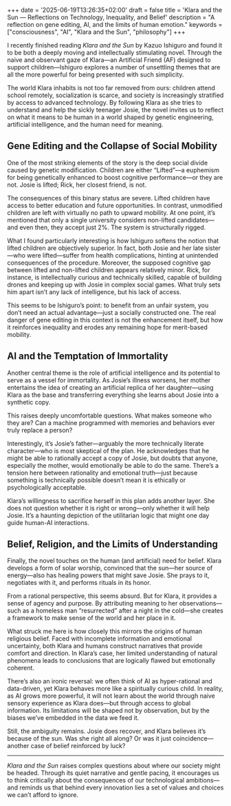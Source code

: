 +++
date = '2025-06-19T13:26:35+02:00'
draft = false
title = 'Klara and the Sun — Reflections on Technology, Inequality, and Belief'
description = "A reflection on gene editing, AI, and the limits of human emotion."
keywords = ["consciousness", "AI", "Klara and the Sun", "philosophy"]
+++

I recently finished reading *Klara and the Sun* by Kazuo Ishiguro and found it to be both a deeply moving and intellectually stimulating novel. Through the naive and observant gaze of Klara—an Artificial Friend (AF) designed to support children—Ishiguro explores a number of unsettling themes that are all the more powerful for being presented with such simplicity.

The world Klara inhabits is not too far removed from ours: children attend school remotely, socialization is scarce, and society is increasingly stratified by access to advanced technology. By following Klara as she tries to understand and help the sickly teenager Josie, the novel invites us to reflect on what it means to be human in a world shaped by genetic engineering, artificial intelligence, and the human need for meaning.

## Gene Editing and the Collapse of Social Mobility
One of the most striking elements of the story is the deep social divide caused by genetic modification. Children are either “Lifted”—a euphemism for being genetically enhanced to boost cognitive performance—or they are not. Josie is lifted; Rick, her closest friend, is not.

The consequences of this binary status are severe. Lifted children have access to better education and future opportunities. In contrast, unmodified children are left with virtually no path to upward mobility. At one point, it’s mentioned that only a single university considers non-lifted candidates—and even then, they accept just 2%. The system is structurally rigged.

What I found particularly interesting is how Ishiguro softens the notion that lifted children are objectively superior. In fact, both Josie and her late sister—who were lifted—suffer from health complications, hinting at unintended consequences of the procedure. Moreover, the supposed cognitive gap between lifted and non-lifted children appears relatively minor. Rick, for instance, is intellectually curious and technically skilled, capable of building drones and keeping up with Josie in complex social games. What truly sets him apart isn’t any lack of intelligence, but his lack of access.

This seems to be Ishiguro’s point: to benefit from an unfair system, you don’t need an actual advantage—just a socially constructed one. The real danger of gene editing in this context is not the enhancement itself, but how it reinforces inequality and erodes any remaining hope for merit-based mobility.

## AI and the Temptation of Immortality
Another central theme is the role of artificial intelligence and its potential to serve as a vessel for immortality. As Josie’s illness worsens, her mother entertains the idea of creating an artificial replica of her daughter—using Klara as the base and transferring everything she learns about Josie into a synthetic copy.

This raises deeply uncomfortable questions. What makes someone who they are? Can a machine programmed with memories and behaviors ever truly replace a person?

Interestingly, it’s Josie’s father—arguably the more technically literate character—who is most skeptical of the plan. He acknowledges that he might be able to rationally accept a copy of Josie, but doubts that anyone, especially the mother, would emotionally be able to do the same. There’s a tension here between rationality and emotional truth—just because something is technically possible doesn’t mean it is ethically or psychologically acceptable.

Klara’s willingness to sacrifice herself in this plan adds another layer. She does not question whether it is right or wrong—only whether it will help Josie. It’s a haunting depiction of the utilitarian logic that might one day guide human-AI interactions.

## Belief, Religion, and the Limits of Understanding
Finally, the novel touches on the human (and artificial) need for belief. Klara develops a form of solar worship, convinced that the sun—her source of energy—also has healing powers that might save Josie. She prays to it, negotiates with it, and performs rituals in its honor.

From a rational perspective, this seems absurd. But for Klara, it provides a sense of agency and purpose. By attributing meaning to her observations—such as a homeless man “resurrected” after a night in the cold—she creates a framework to make sense of the world and her place in it.

What struck me here is how closely this mirrors the origins of human religious belief. Faced with incomplete information and emotional uncertainty, both Klara and humans construct narratives that provide comfort and direction. In Klara’s case, her limited understanding of natural phenomena leads to conclusions that are logically flawed but emotionally coherent.

There’s also an ironic reversal: we often think of AI as hyper-rational and data-driven, yet Klara behaves more like a spiritually curious child. In reality, as AI grows more powerful, it will not learn about the world through naive sensory experience as Klara does—but through access to global information. Its limitations will be shaped not by observation, but by the biases we’ve embedded in the data we feed it.

Still, the ambiguity remains. Josie does recover, and Klara believes it’s because of the sun. Was she right all along? Or was it just coincidence—another case of belief reinforced by luck?

---

*Klara and the Sun* raises complex questions about where our society might be headed. Through its quiet narrative and gentle pacing, it encourages us to think critically about the consequences of our technological ambitions—and reminds us that behind every innovation lies a set of values and choices we can’t afford to ignore.

<script src="https://giscus.app/client.js"
        data-repo="bakouze/slowfwd-discussion"
        data-repo-id="R_kgDOPRd4qw"
        data-category="Announcements"
        data-category-id="DIC_kwDOPRd4q84CtUhX"
        data-mapping="pathname"
        data-strict="0"
        data-reactions-enabled="1"
        data-emit-metadata="0"
        data-input-position="top"
        data-theme="light"
        data-lang="en"
        data-loading="lazy"
        crossorigin="anonymous"
        async>
</script>